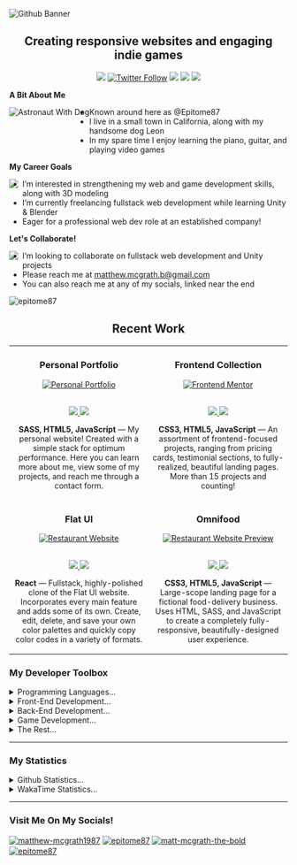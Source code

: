 <!-- Banner Section -->
![Github Banner](https://user-images.githubusercontent.com/3253714/182259763-56ec1bf0-39a6-46d1-9992-d7369f1e5cd7.png)

<div align="center">
  <!-- <img src="https://user-images.githubusercontent.com/3253714/139555814-f193936e-736c-49ad-8862-24546e696de1.png" width="150"/> -->
  <h2 align="center">Creating responsive websites and engaging indie games</h1>
</div>

<!-- Social Badge Section -->

<p align="center">
<a href="https://www.linkedin.com/in/matthew-b-mcgrath/"><img src="https://img.shields.io/badge/Matthew_McGrath-FF7595?style=for-the-badge&logo=linkedin&logoColor=white"></a>
<a href="https://twitter.com/Epitome87"><img alt="Twitter Follow" src="https://img.shields.io/badge/@Epitome87-FF7595?&style=for-the-badge&logo=twitter&logoColor=white"></a>
<a href="https://www.codewars.com/users/Epitome87"><img src="https://img.shields.io/badge/Codewars-FF7595?style=for-the-badge&logo=Codewars&logoColor=white"></a>
<a href="https://codepen.io/matt-mcgrath-the-bold"><img src="https://img.shields.io/badge/Codepen-FF7595?style=for-the-badge&logo=Codepen&logoColor=white"></a>
<a href="mailto:matthew.mcgrath.b@gmail.com"><img src="https://img.shields.io/badge/matthew.mcgrath.b@gmail.com-FF7595?style=for-the-badge&logo=gmail&logoColor=white"></a>
</p>

<!-- About Me Section -->

<strong>A Bit About Me</strong>

<img align="left" src="https://user-images.githubusercontent.com/3253714/139557357-181530a3-b19b-4900-9c93-8dbb2ad3cc61.png" alt="Astronaut With Dog" height="75" />

- Known around here as @Epitome87
- I live in a small town in California, along with my handsome dog Leon
- In my spare time I enjoy learning the piano, guitar, and playing video games

<strong>My Career Goals</strong>

<img align="left" src="https://user-images.githubusercontent.com/3253714/140267403-0cf0ad65-cba1-4e89-9dc9-22d108d89dd6.png" height="75" />

- I’m interested in strengthening my web and game development skills, along with 3D modeling
- I’m currently freelancing fullstack web development while learning Unity & Blender
- Eager for a professional web dev role at an established company!

<strong>Let's Collaborate!</strong>

<img align="left" src="https://user-images.githubusercontent.com/3253714/139557681-011d8043-365b-40e7-8b01-39e0d6bf0e29.png" height="75" />

- I’m looking to collaborate on fullstack web development and Unity projects
- Please reach me at matthew.mcgrath.b@gmail.com
- You can also reach me at any of my socials, linked near the end

<p align="left"> <img src="https://komarev.com/ghpvc/?username=epitome87&label=Profile%20views&color=FF7595&style=flat" alt="epitome87" /> </p>

<!--Project Section -->

<h2 align="center">Recent Work</h2>
<div align="center">
<table>
<tr>

<td width="50%">
<h3 align="center" color="white">Personal Portfolio</h2>
<div align="center" >  
<a href='https://matthewmcgrath.dev'>
<img src="https://user-images.githubusercontent.com/3253714/182261368-f148bf82-08e1-4b6c-807d-56b3591ff010.gif" alt="Personal Portfolio" height="250px" width="100%" />

</a>
<br>
<br>
<p>
<a href="https://github.com/Epitome87/epitome87.github.io" target="_blank">
<img src="https://img.shields.io/badge/Code-777DA7?style=for-the-badge&logo=github"/>
</a>  
<a href="https://matthewmcgrath.dev" target="_blank">
<img src="https://img.shields.io/badge/-Live-green?style=for-the-badge&color=FF7595"/>
</a>
</p>
<p><strong>SASS, HTML5, JavaScript</strong> — My personal website! Created with a simple stack for optimum performance. Here you can learn more about me, view some of my projects, and reach me through a contact form. </p>
</div>
</td>

<td width="50%">
<h3 align="center" color="white">Frontend Collection</h2>
<div align="center" >  
<a href='https://github.com/Epitome87/front-end-mentor-journey'>
<img src="https://user-images.githubusercontent.com/3253714/203160995-626be9af-a424-42f1-bfab-83b8f23e25a1.gif" alt="Frontend Mentor" height="250px" width="100%" />
</a>
<br>
<br>
<p>
<a href="https://github.com/Epitome87/front-end-mentor-journey" target="_blank">
<img src="https://img.shields.io/badge/Code-777DA7?style=for-the-badge&logo=github"/>
</a>  
<a href="https://github.com/Epitome87/front-end-mentor-journey" target="_blank">
<img src="https://img.shields.io/badge/-Live-green?style=for-the-badge&color=FF7595"/>
</a>
</p>
<p><strong>CSS3, HTML5, JavaScript</strong> — An assortment of frontend-focused projects, ranging from pricing cards, testimonial sections, to fully-realized, beautiful landing pages. More than 15 projects and counting!</p>
</div>
<tr>

<td width="50%">
<h3 align="center" color="white">Flat UI</h2>
<div align="center">  
<a href='https://matthewmcgrath.dev/React-Flat-UI/'>
<img src="https://github.com/Epitome87/epitome87.github.io/blob/main/images/preview-flat-ui-clone.png" alt="Restaurant Website" height="250px" width="100%" />
</a>
<br>
<br>
<p>
<a href="https://github.com/Epitome87/React-Flat-UI" target="_blank">
<img src="https://img.shields.io/badge/Code-777DA7?style=for-the-badge&logo=github"/>
</a>  
<a href="https://matthewmcgrath.dev/React-Flat-UI/" target="_blank">
<img src="https://img.shields.io/badge/-Live-green?style=for-the-badge&color=FF7595"/>
</a>
</p>
<p><strong>React</strong> — Fullstack, highly-polished clone of the Flat UI website. Incorporates every main feature and adds some of its own. Create, edit, delete, and save your own color palettes and quickly copy color codes in a variety of formats.</p>
</div>
</td>

<td width="50%">
<h3 align="center" color="white">Omnifood</h2>
<div align="center">  
<a href='https://omnifood.matthewmcgrath.dev/'>
<img src="https://user-images.githubusercontent.com/3253714/182261977-e6595e8b-156d-4bf8-ad7e-7ab0ab7063f4.gif" alt="Restaurant Website Preview" height="250px" width="100%" />
</a>
<br>
<br>
<p>
<a href="https://github.com/Epitome87/Omni-Food" target="_blank">
<img src="https://img.shields.io/badge/Code-777DA7?style=for-the-badge&logo=github"/>
</a>  
<a href="https://omnifood.matthewmcgrath.dev/" target="_blank">
<img src="https://img.shields.io/badge/-Live-green?style=for-the-badge&color=FF7595"/>
</a>
</p>
<p><strong>CSS3, HTML5, JavaScript</strong> — Large-scope landing page for a fictional food-delivery business. Uses HTML, SASS, and JavaScript to create a completely fully-responsive, beautifully-designed user experience.</p>
</div>
</td>

</table>
</div>

### My Developer Toolbox

<details>
  <summary>Programming Languages...</summary>
  <p align="left">
    <a href="https://www.w3schools.com/cpp/" target="_blank"> <img src="https://raw.githubusercontent.com/devicons/devicon/master/icons/cplusplus/cplusplus-original.svg" alt="cplusplus logo" width="50" height="50"/> </a>
    <a href="https://www.w3schools.com/cs/" target="_blank"><img src="https://github.com/devicons/devicon/blob/master/icons/csharp/csharp-original.svg" alt="C# Logo" width="50" height="50"/></a>
    <a href="https://www.java.com" target="_blank"><img src="https://github.com/devicons/devicon/blob/master/icons/java/java-original.svg" alt="Java Logo" width="50" height="50"/></a>
    <a href="https://developer.mozilla.org/en-US/docs/Web/JavaScript" target="_blank"><img src="https://github.com/devicons/devicon/blob/master/icons/javascript/javascript-original.svg" alt="Javascript Logo" width="50" height="50"/></a>
    <a href="https://www.typescriptlang.org/" target="_blank"><img src="https://github.com/devicons/devicon/blob/master/icons/typescript/typescript-original.svg" alt="TypeScript Logo" width="50" height="50"/></a>
  </p>
</details>

<details>
  <summary>Front-End Development...</summary>
  <p align="left">
    <a href="https://getbootstrap.com" target="_blank"><img src="https://github.com/devicons/devicon/blob/master/icons/bootstrap/bootstrap-original.svg" alt="Bootstrap Logo" width="50" height="50"/></a>
    <a href="https://www.w3schools.com/css/" target="_blank"><img src="https://github.com/devicons/devicon/blob/master/icons/css3/css3-original.svg" alt="CSS3 Logo" width="50" height="50"/></a>
      <a href="https://www.figma.com/" target="_blank"><img src="https://github.com/devicons/devicon/blob/master/icons/figma/figma-original.svg" alt="Figma Logo" width="50" height="50"/></a>
        <a href="https://www.w3.org/html/" target="_blank"><img src="https://github.com/devicons/devicon/blob/master/icons/html5/html5-original.svg" alt="HTML5 Logo" width="50" height="50"/></a>
    <a href="https://reactjs.org/" target="_blank"><img src="https://github.com/devicons/devicon/blob/master/icons/react/react-original.svg" alt="React Logo" width="50" height="50"/></a>
<a href="https://sass-lang.com" target="_blank"><img src="https://github.com/devicons/devicon/blob/master/icons/sass/sass-original.svg" alt="SASS Logo" width="50" height="50"/></a>
    <a href="https://threejs.org/" target="_blank"><img src="https://github.com/devicons/devicon/blob/master/icons/threejs/threejs-original.svg" alt="ThreeJS Logo" width="50" height="50"/></a>
</p>
</details>

<details>
  <summary>Back-End Development...</summary>
  <p align="left">
    <a href="https://expressjs.com" target="_blank"><img src="https://github.com/devicons/devicon/blob/master/icons/express/express-original-wordmark.svg" alt="Express Logo" width="50" height="50"/></a>
        <a href="https://www.mongodb.com/" target="_blank"><img src="https://github.com/devicons/devicon/blob/master/icons/mongodb/mongodb-original.svg" alt="Mongodb Logo" width="50" height="50"/></a>
    </a> <a href="https://nodejs.org" target="_blank"> <img src="https://github.com/devicons/devicon/blob/master/icons/nodejs/nodejs-original.svg" alt="NodeJS Logo" width="50" height="50"/></a>
  </p>
</details>

<details>
  <summary>Game Development...</summary>
  <p align="left">
      <a href="https://www.blender.org/" target="_blank"> <img src="https://download.blender.org/branding/community/blender_community_badge_white.svg" alt="blender" width="50" height="50"/></a>
  <a href="https://www.photo
         shop.com/en" target="_blank"> <img src="https://github.com/devicons/devicon/blob/master/icons/photoshop/photoshop-line.svg" alt="Photoshop Logo" width="50" height="50"/></a>
    <a href="https://unity.com/" target="_blank"> <img src="https://github.com/devicons/devicon/blob/master/icons/unity/unity-original.svg" alt="Unity Logo" width="50" height="50"/></a>
<a href="https://unrealengine.com/" target="_blank"> <img src="https://raw.githubusercontent.com/kenangundogan/fontisto/036b7eca71aab1bef8e6a0518f7329f13ed62f6b/icons/svg/brand/unreal-engine.svg" alt="Unreal Engine Logo" width="50" height="50"/> </a>
  </p>
</details>

<details>
  <summary>The Rest...</summary>
  <a href="https://git-scm.com/" target="_blank"><img src="https://github.com/devicons/devicon/blob/master/icons/git/git-original.svg" alt="Git Logo" width="50" height="50"/></a>
  <a href="https://github.com/" target="_blank"><img src="https://github.com/devicons/devicon/blob/master/icons/github/github-original.svg" alt="Github Logo" width="50" height="50"/></a>
  <a href="https://heroku.com" target="_blank"><img src="https://github.com/devicons/devicon/blob/master/icons/heroku/heroku-original.svg" alt="Heroku Logo" width="50" height="50"/></a>
  <a href="https://www.npmjs.com/" target="_blank"><img src="https://github.com/devicons/devicon/blob/master/icons/npm/npm-original-wordmark.svg" alt="NPM Logo" width="50" height="50"/></a>
  <a href="https://trello.com/" target="_blank"><img src="https://github.com/devicons/devicon/blob/master/icons/trello/trello-plain.svg" alt="Trello Logo" width="50" height="50"/></a>
  <a href="https://visualstudio.microsoft.com/" target="_blank"><img src="https://github.com/devicons/devicon/blob/master/icons/visualstudio/visualstudio-plain.svg" alt="Visual Studio Logo" width="50" height="50"/></a>
  <a href="https://code.visualstudio.com/" target="_blank"><img src="https://github.com/devicons/devicon/blob/master/icons/vscode/vscode-original.svg" alt="VS Code Logo" width="50" height="50"/></a>
  </p>
</details>

<hr>

<!-- ### My GitHub Stats

[![GitHub Stats](https://github-readme-stats.vercel.app/api?username=Epitome87&theme=github_dark&show_icons=true&hide=issues&disable_animations=false&custom_title=Matthew's%20Github%20Stats)](https://github.com/anuraghazra/github-readme-stats)
[![Matthew's Top Languages](https://github-readme-stats.vercel.app/api/top-langs/?username=Epitome87&theme=github_dark&layout=compact&disable_animations=false)](https://github.com/anuraghazra/github-readme-stats)
[![Matthew's GitHub Streak](https://github-readme-streak-stats.herokuapp.com?user=Epitome87&theme=github-dark&date_format=M%20j%5B%2C%20Y%5D&border=DDDDDD&stroke=DDDDDD&ring=5221DD)](https://git.io/streak-stats) -->

### My Statistics

<details>
  <summary>Github Statistics...</summary>
  <p align="left">
    <img src="https://github-readme-stats.vercel.app/api?username=Epitome87&theme=github_dark&show_icons=true&hide=issues&disable_animations=false&custom_title=Matthew's%20Github%20Stats&border_radius=10&hide_border=true" />
    <img src="https://github-readme-stats.vercel.app/api/top-langs/?username=Epitome87&theme=github_dark&layout=compact&disable_animations=false&border_radius=10&hide_border=true" />
    <img src="https://github-readme-streak-stats.herokuapp.com?user=Epitome87&theme=github-dark&date_format=M%20j%5B%2C%20Y%5D&border=DDDDDD&stroke=DDDDDD&ring=5221DD&hide_border=true" />
  </p>
</details>

<details>
  <summary>WakaTime Statistics...</summary>
  <p align="left">
    <img src="https://github-readme-stats.vercel.app/api/wakatime?username=epitome87&theme=github_dark" />
<!--
    <img src="https://wakatime.com/share/@e3af40dc-cb30-41e1-a35d-9bfdf7ef6f96/64a09240-2538-452d-ae3c-e1384c8c537b.svg" height="300" />
    <img src="https://wakatime.com/share/@e3af40dc-cb30-41e1-a35d-9bfdf7ef6f96/73305509-532b-4bbd-a3b0-50c6164065bc.svg" height="300" /> 
-->
    
  </p>
</details>

<hr>

<!--  Github Trophy Showcase - Hiding this until I get better trophies! -->
<!-- ### Github Trophy Showcase
[![Matthew's Github Trophies](https://github-profile-trophy.vercel.app/?username=Epitome87&theme=darkhub)](https://github.com/ryo-ma/github-profile-trophy)
 -->

### Visit Me On My Socials!

<p align="left">
  <a href="https://linkedin.com/in/matthew-mcgrath1987" target="_blank" rel="noopener noreferrer"><img align="center" src="https://raw.githubusercontent.com/rahuldkjain/github-profile-readme-generator/master/src/images/icons/Social/linked-in-alt.svg" alt="matthew-mcgrath1987" height="30" width="40" /></a>
  <!-- <a href="https://fb.com/iepitomei" target="_blank" rel="noopener noreferrer"><img align="center" src="https://raw.githubusercontent.com/rahuldkjain/github-profile-readme-generator/master/src/images/icons/Social/facebook.svg" alt="iepitomei" height="30" width="40" /></a> -->
   <a href="https://twitter.com/epitome87" target="_blank" rel="noopener noreferrer"><img align="center" src="https://raw.githubusercontent.com/rahuldkjain/github-profile-readme-generator/master/src/images/icons/Social/twitter.svg" alt="epitome87" height="30" width="40" /></a>
  <a href="https://codepen.io/matt-mcgrath-the-bold" target="_blank" rel="noopener noreferrer"><img align="center" src="https://raw.githubusercontent.com/rahuldkjain/github-profile-readme-generator/master/src/images/icons/Social/codepen.svg" alt="matt-mcgrath-the-bold" height="30" width="40" /></a>
  <a href="https://dribbble.com/epitome87" target="_blank" rel="noopener noreferrer"><img align="center" src="https://raw.githubusercontent.com/rahuldkjain/github-profile-readme-generator/master/src/images/icons/Social/dribbble.svg" alt="epitome87" height="30" width="40" /></a>
</p>
